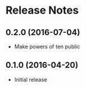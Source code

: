Release Notes
=============


0.2.0 (2016-07-04)
------------------

- Make powers of ten public


0.1.0 (2016-04-20)
------------------

- Initial release
